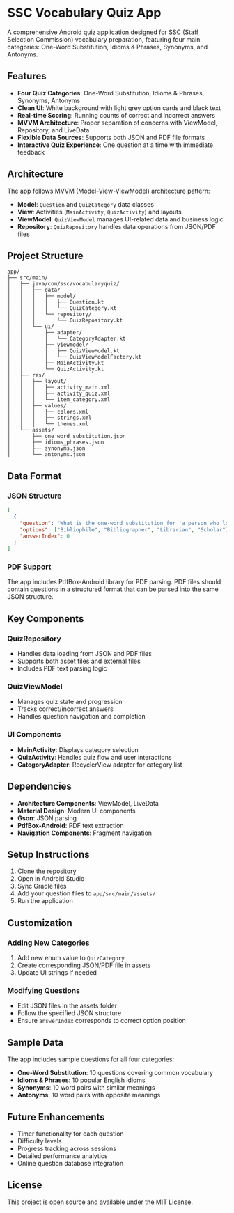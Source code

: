 # SSC Vocabulary Quiz App

A comprehensive Android quiz application designed for SSC (Staff Selection Commission) vocabulary preparation, featuring four main categories: One-Word Substitution, Idioms & Phrases, Synonyms, and Antonyms.

## Features

- **Four Quiz Categories**: One-Word Substitution, Idioms & Phrases, Synonyms, Antonyms
- **Clean UI**: White background with light grey option cards and black text
- **Real-time Scoring**: Running counts of correct and incorrect answers
- **MVVM Architecture**: Proper separation of concerns with ViewModel, Repository, and LiveData
- **Flexible Data Sources**: Supports both JSON and PDF file formats
- **Interactive Quiz Experience**: One question at a time with immediate feedback

## Architecture

The app follows MVVM (Model-View-ViewModel) architecture pattern:

- **Model**: `Question` and `QuizCategory` data classes
- **View**: Activities (`MainActivity`, `QuizActivity`) and layouts
- **ViewModel**: `QuizViewModel` manages UI-related data and business logic
- **Repository**: `QuizRepository` handles data operations from JSON/PDF files

## Project Structure

```
app/
├── src/main/
│   ├── java/com/ssc/vocabularyquiz/
│   │   ├── data/
│   │   │   ├── model/
│   │   │   │   ├── Question.kt
│   │   │   │   └── QuizCategory.kt
│   │   │   └── repository/
│   │   │       └── QuizRepository.kt
│   │   └── ui/
│   │       ├── adapter/
│   │       │   └── CategoryAdapter.kt
│   │       ├── viewmodel/
│   │       │   ├── QuizViewModel.kt
│   │       │   └── QuizViewModelFactory.kt
│   │       ├── MainActivity.kt
│   │       └── QuizActivity.kt
│   ├── res/
│   │   ├── layout/
│   │   │   ├── activity_main.xml
│   │   │   ├── activity_quiz.xml
│   │   │   └── item_category.xml
│   │   ├── values/
│   │   │   ├── colors.xml
│   │   │   ├── strings.xml
│   │   │   └── themes.xml
│   └── assets/
│       ├── one_word_substitution.json
│       ├── idioms_phrases.json
│       ├── synonyms.json
│       └── antonyms.json
```

## Data Format

### JSON Structure
```json
[
  {
    "question": "What is the one-word substitution for 'a person who loves books'?",
    "options": ["Bibliophile", "Bibliographer", "Librarian", "Scholar"],
    "answerIndex": 0
  }
]
```

### PDF Support
The app includes PdfBox-Android library for PDF parsing. PDF files should contain questions in a structured format that can be parsed into the same JSON structure.

## Key Components

### QuizRepository
- Handles data loading from JSON and PDF files
- Supports both asset files and external files
- Includes PDF text parsing logic

### QuizViewModel
- Manages quiz state and progression
- Tracks correct/incorrect answers
- Handles question navigation and completion

### UI Components
- **MainActivity**: Displays category selection
- **QuizActivity**: Handles quiz flow and user interactions
- **CategoryAdapter**: RecyclerView adapter for category list

## Dependencies

- **Architecture Components**: ViewModel, LiveData
- **Material Design**: Modern UI components
- **Gson**: JSON parsing
- **PdfBox-Android**: PDF text extraction
- **Navigation Components**: Fragment navigation

## Setup Instructions

1. Clone the repository
2. Open in Android Studio
3. Sync Gradle files
4. Add your question files to `app/src/main/assets/`
5. Run the application

## Customization

### Adding New Categories
1. Add new enum value to `QuizCategory`
2. Create corresponding JSON/PDF file in assets
3. Update UI strings if needed

### Modifying Questions
- Edit JSON files in the assets folder
- Follow the specified JSON structure
- Ensure `answerIndex` corresponds to correct option position

## Sample Data

The app includes sample questions for all four categories:
- **One-Word Substitution**: 10 questions covering common vocabulary
- **Idioms & Phrases**: 10 popular English idioms
- **Synonyms**: 10 word pairs with similar meanings
- **Antonyms**: 10 word pairs with opposite meanings

## Future Enhancements

- Timer functionality for each question
- Difficulty levels
- Progress tracking across sessions
- Detailed performance analytics
- Online question database integration

## License

This project is open source and available under the MIT License.